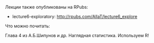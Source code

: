 Лекции также опубликованы на RPubs:

* lecture6-exploratory: http://rpubs.com/AllaT/lecture6_explore

Что можно почитать:

Глава 4 из А.Б.Шипунов и др. Наглядная статистика. Используем R!